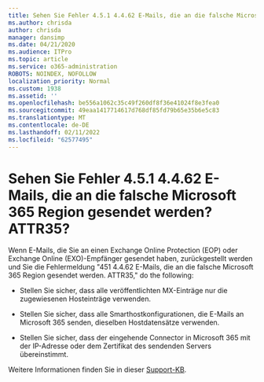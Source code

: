 ```yaml
---
title: Sehen Sie Fehler 4.5.1 4.4.62 E-Mails, die an die falsche Microsoft 365 Region gesendet werden? ATTR35?
ms.author: chrisda
author: chrisda
manager: dansimp
ms.date: 04/21/2020
ms.audience: ITPro
ms.topic: article
ms.service: o365-administration
ROBOTS: NOINDEX, NOFOLLOW
localization_priority: Normal
ms.custom: 1938
ms.assetid: ''
ms.openlocfilehash: be556a1062c35c49f260df8f36e41024f8e3fea0
ms.sourcegitcommit: 49eaa1417714617d768df85fd79b65e35b6e5c83
ms.translationtype: MT
ms.contentlocale: de-DE
ms.lasthandoff: 02/11/2022
ms.locfileid: "62577495"
---
```

# <a name="are-you-seeing-error-451-4462-mail-sent-to-the-wrong-microsoft-365-region-attr35"></a>Sehen Sie Fehler 4.5.1 4.4.62 E-Mails, die an die falsche Microsoft 365 Region gesendet werden? ATTR35?

Wenn E-Mails, die Sie an einen Exchange Online Protection (EOP) oder Exchange Online (EXO)-Empfänger gesendet haben, zurückgestellt werden und Sie die Fehlermeldung "451 4.4.62 E-Mails, die an die falsche Microsoft 365 Region gesendet werden. ATTR35," do the following:

- Stellen Sie sicher, dass alle veröffentlichten MX-Einträge nur die zugewiesenen Hosteinträge verwenden.

- Stellen Sie sicher, dass alle Smarthostkonfigurationen, die E-Mails an Microsoft 365 senden, dieselben Hostdatensätze verwenden.

- Stellen Sie sicher, dass der eingehende Connector in Microsoft 365 mit der IP-Adresse oder dem Zertifikat des sendenden Servers übereinstimmt.

Weitere Informationen finden Sie in dieser [Support-KB](https://support.microsoft.com/help/4057301/attr35-response-code-when-mail-is-sent-to-eop-exo).
